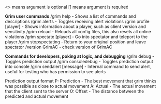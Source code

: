 <> means argument is optional
[] means argument is required

**Grim user commands**
/grim help - Shows a list of commands and descriptions
/grim alerts - Toggles receiving alert violations
/grim profile [player] - Shows information about a player, such as client version and sensitivity
/grim reload - Reloads all config files, this also resets all online violations
/grim spectate [player] - Go into spectator and teleport to the player
/grim stopspectating - Return to your original position and leave spectator
/version GrimAC - check version of GrimAC

**Commands for developers, poking at logic, and debugging**
/grim debug <player> - Toggles prediction output
/grim consoledebug <player> - Toggles prediction output into console
/grim sendalert [message] - Internal command to send alert, useful for testing who has permission to see alerts

Prediction output format
P: Prediction - The best movement that grim thinks was possible as close to actual movement
A: Actual - The actual movement that the client sent to the server
O: Offset - The distance between the predicted and actual movement